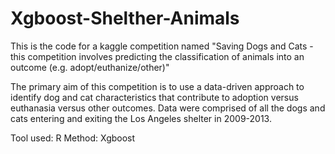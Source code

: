 # Xgboost-Shelther-Animals

This is the code for a kaggle competition named "Saving Dogs and Cats - this competition involves predicting the classification of animals into an outcome (e.g. adopt/euthanize/other)"

The primary aim of this competition is to use a data-driven approach to identify dog and cat characteristics that contribute to adoption versus euthanasia versus other outcomes. Data were comprised of all the dogs and cats entering and exiting the Los Angeles  shelter in 2009-2013.

Tool used: R
Method: Xgboost
